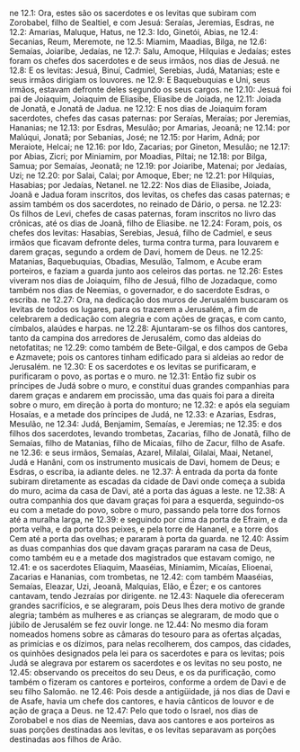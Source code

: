 ne 12.1: Ora, estes são os sacerdotes e os levitas que subiram com Zorobabel, filho de Sealtiel, e com Jesuá: Seraías, Jeremias, Esdras,
ne 12.2: Amarias, Maluque, Hatus,
ne 12.3: Ido, Ginetói, Abias,
ne 12.4: Secanias, Reum, Meremote,
ne 12.5: Miamim, Maadias, Bilga,
ne 12.6: Semaías, Joiaribe, Jedaías,
ne 12.7: Salu, Amoque, Hilquias e Jedaías; estes foram os chefes dos sacerdotes e de seus irmãos, nos dias de Jesuá.
ne 12.8: E os levitas: Jesuá, Binuí, Cadmiel, Serebias, Judá, Matanias; este e seus irmãos dirigiam os louvores.
ne 12.9: E Baquebuquias e Uni, seus irmãos, estavam defronte deles segundo os seus cargos.
ne 12.10: Jesuá foi pai de Joiaquim, Joiaquim de Eliasibe, Eliasibe de Joiada,
ne 12.11: Joiada de Jonatã, e Jonatã de Jadua.
ne 12.12: E nos dias de Joiaquim foram sacerdotes, chefes das casas paternas: por Seraías, Meraías; por Jeremias, Hananias;
ne 12.13: por Esdras, Mesulão; por Amarias, Jeoanã;
ne 12.14: por Malúqui, Jonatã; por Sebanias, José;
ne 12.15: por Harim, Adná; por Meraiote, Helcai;
ne 12.16: por Ido, Zacarias; por Gineton, Mesulão;
ne 12.17: por Abias, Zicri; por Miniamim, por Moadias, Piltai;
ne 12.18: por Bilga, Samua; por Semaías, Jeonatã;
ne 12.19: por Joiaribe, Matenai; por Jedaías, Uzi;
ne 12.20: por Salai, Calai; por Amoque, Eber;
ne 12.21: por Hilquias, Hasabias; por Jedaías, Netanel.
ne 12.22: Nos dias de Eliasibe, Joiada, Joanã e Jadua foram inscritos, dos levitas, os chefes das casas paternas; e assim também os dos sacerdotes, no reinado de Dário, o persa.
ne 12.23: Os filhos de Levi, chefes de casas paternas, foram inscritos no livro das crônicas, até os dias de Joanã, filho de Eliasibe.
ne 12.24: Foram, pois, os chefes dos levitas: Hasabias, Serebias, Jesuá, filho de Cadmiel, e seus irmãos que ficavam defronte deles, turma contra turma, para louvarem e darem graças, segundo a ordem de Davi, homem de Deus.
ne 12.25: Matanias, Baquebuquias, Obadias, Mesulão, Talmom, e Acube eram porteiros, e faziam a guarda junto aos celeiros das portas.
ne 12.26: Estes viveram nos dias de Joiaquim, filho de Jesuá, filho de Jozadaque, como também nos dias de Neemias, o governador, e do sacerdote Esdras, o escriba.
ne 12.27: Ora, na dedicação dos muros de Jerusalém buscaram os levitas de todos os lugares, para os trazerem a Jerusalém, a fim de celebrarem a dedicação com alegria e com ações de graças, e com canto, címbalos, alaúdes e harpas.
ne 12.28: Ajuntaram-se os filhos dos cantores, tanto da campina dos arredores de Jerusalém, como das aldeias do netofatitas;
ne 12.29: como também de Bete-Gilgal, e dos campos de Geba e Azmavete; pois os cantores tinham edificado para si aldeias ao redor de Jerusalém.
ne 12.30: E os sacerdotes e os levitas se purificaram, e purificaram o povo, as portas e o muro.
ne 12.31: Então fiz subir os príncipes de Judá sobre o muro, e constituí duas grandes companhias para darem graças e andarem em procissão, uma das quais foi para a direita sobre o muro, em direção à porta do monturo;
ne 12.32: e após ela seguiam Hosaías, e a metade dos príncipes de Judá,
ne 12.33: e Azarias, Esdras, Mesulão,
ne 12.34: Judá, Benjamim, Semaías, e Jeremias;
ne 12.35: e dos filhos dos sacerdotes, levando trombetas, Zacarias, filho de Jonatã, filho de Semaías, filho de Matanias, filho de Micaías, filho de Zacur, filho de Asafe.
ne 12.36: e seus irmãos, Semaías, Azarel, Milalai, Gilalai, Maai, Netanel, Judá e Hanâni, com os instrumento musicais de Davi, homem de Deus; e Esdras, o escriba, ia adiante deles.
ne 12.37: À entrada da porta da fonte subiram diretamente as escadas da cidade de Davi onde começa a subida do muro, acima da casa de Davi, até a porta das águas a leste.
ne 12.38: A outra companhia dos que davam graças foi para a esquerda, seguindo-os eu com a metade do povo, sobre o muro, passando pela torre dos fornos até a muralha larga,
ne 12.39: e seguindo por cima da porta de Efraim, e da porta velha, e da porta dos peixes, e pela torre de Hananel, e a torre dos Cem até a porta das ovelhas; e pararam à porta da guarda.
ne 12.40: Assim as duas companhias dos que davam graças pararam na casa de Deus, como também eu e a metade dos magistrados que estavam comigo,
ne 12.41: e os sacerdotes Eliaquim, Maaséias, Miniamim, Micaías, Elioenai, Zacarias e Hananias, com trombetas,
ne 12.42: com também Maaséias, Semaías, Eleazar, Uzi, Jeoanã, Malquias, Elão, e Ézer; e os cantores cantavam, tendo Jezraías por dirigente.
ne 12.43: Naquele dia ofereceram grandes sacrifícios, e se alegraram, pois Deus lhes dera motivo de grande alegria; também as mulheres e as crianças se alegraram, de modo que o júbilo de Jerusalém se fez ouvir longe.
ne 12.44: No mesmo dia foram nomeados homens sobre as câmaras do tesouro para as ofertas alçadas, as primícias e os dízimos, para nelas recolherem, dos campos, das cidades, os quinhões designados pela lei para os sacerdotes e para os levitas; pois Judá se alegrava por estarem os sacerdotes e os levitas no seu posto,
ne 12.45: observando os preceitos do seu Deus, e os da purificação, como também o fizeram os cantores e porteiros, conforme a ordem de Davi e de seu filho Salomão.
ne 12.46: Pois desde a antigüidade, já nos dias de Davi e de Asafe, havia um chefe dos cantores, e havia cânticos de louvor e de ação de graça a Deus.
ne 12.47: Pelo que todo o Israel, nos dias de Zorobabel e nos dias de Neemias, dava aos cantores e aos porteiros as suas porções destinadas aos levitas, e os levitas separavam as porções destinadas aos filhos de Arão.
